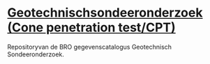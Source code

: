 # [Geotechnischsondeeronderzoek (Cone penetration test/CPT)](https://broprogramma.github.io/CPT/)
Repositoryvan de BRO gegevenscatalogus Geotechnisch Sondeeronderzoek.


